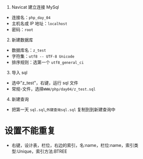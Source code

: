 1. Navicat 建立连接 MySql

- 连接名：`php_day_04`
- 主机名或 IP 地址：`localhost`
- 密码：`root`

2. 新建数据库

- 数据库名：`z_test`
- 字符集：`utf8 -- UTF-8 Unicode`
- 排序规则：选第一个 `utf8_general_ci`

3. 导入 sql

- 选中"z_test"，右键，运行 sql 文件
- 常规-文件，选择`WWW/php/day04/z_test.sql`

4. 新建查询

- 把第一天 `sql.sql`,`外键查询sql.sql` 复制到到新建查询中

# 设置不能重复

- 右键，设计表，栏位，右边的索引，名:name，栏位:name，索引类型:Unique，索引方法:BTREE
